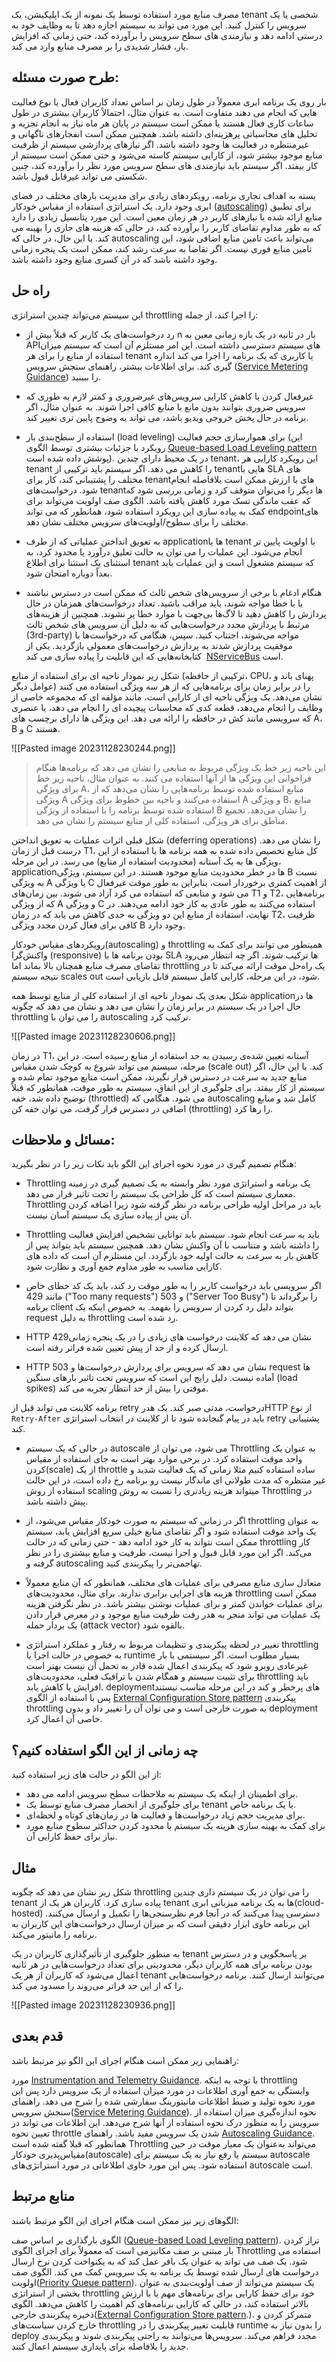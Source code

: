مصرف منابع مورد استفاده توسط یک نمونه از یک اپلیکیشن، یک tenant شخصی یا یک سرویس  را کنترل کنید. این مورد می تواند به سیستم اجازه دهد تا به وظایف خود به درستی ادامه دهد و نیازمندی های سطح سرویس را برآورده کند، حتی زمانی که افزایش بار، فشار شدیدی را بر مصرف منابع وارد می کند.

## **طرح صورت مسئله:**

بار روی یک برنامه ابری معمولاً در طول زمان بر اساس تعداد کاربران فعال یا نوع فعالیت هایی که انجام می دهند متفاوت است. به عنوان مثال، احتمالاً کاربران بیشتری در طول ساعات کاری فعال هستند یا ممکن است سیستم در پایان هر ماه نیاز به انجام تجزیه و تحلیل های محاسباتی پرهزینه‌ای داشته باشد. همچنین ممکن است انفجارهای ناگهانی و غیرمنتظره در فعالیت ها وجود داشته باشد. اگر نیازهای پردازشی سیستم از ظرفیت منابع موجود بیشتر شود، از کارایی سیستم کاسته می‌شود و حتی ممکن است سیستم از کار بیفتد. اگر سیستم باید نیازمندی های سطح سرویس مورد نظر را برآورده کند، چنین شکستی می تواند غیرقابل قبول باشد.

بسته به اهداف تجاری برنامه، رویکرد‌های زیادی برای مدیریت بارهای مختلف در فضای ابری وجود دارد. یک استراتژی استفاده از مقیاس خودکار ([autoscaling](https://learn.microsoft.com/en-us/azure/architecture/best-practices/auto-scaling)) برای تطبیق منابع ارائه شده با نیازهای کاربر در هر زمان معین است. این مورد پتانسیل زیادی را دارد که به طور مداوم تقاضای کاربر را برآورده کند، در حالی که هزینه های جاری را بهینه می کند. با این حال، در حالی که autoscaling می‌تواند باعث تامین منابع اضافی شود، این تامین منابع فوری نیست. اگر تقاضا به سرعت رشد کند، ممکن است یک پنجره زمانی وجود داشته باشد که در آن کسری منابع وجود داشته باشد.
## راه حل

این سیستم می‌تواند چندین استراتژی throttling را اجرا کند، از جمله:

* رد درخواست‌های یک کاربر که قبلاً بیش از n بار در ثانیه در یک بازه زمانی معین به APIهای سیستم دسترسی داشته است. این امر مستلزم آن است که سیستم میزان استفاده از منابع را برای هر  tenant  یا کاربری که یک برنامه را اجرا می کند اندازه گیری کند. برای اطلاعات بیشتر، راهنمای سنجش سرویس ([Service Metering Guidance](https://learn.microsoft.com/en-us/previous-versions/msp-n-p/dn589796(v=pandp.10))) را ببینید.

* غیرفعال کردن یا کاهش کارایی سرویس‌های غیرضروری و کمتر لازم  به طوری که سرویس ضروری بتوانند بدون مانع با منابع کافی اجرا شوند. به عنوان مثال، اگر برنامه در حال پخش خروجی ویدیو باشد، می تواند به وضوح پایین تری تغییر کند.

* استفاده از سطح‌بندی بار (load leveling) برای هموارسازی حجم فعالیت (این رویکرد با جزئیات بیشتری توسط الگوی [Queue-based Load Leveling pattern](https://learn.microsoft.com/en-us/azure/architecture/patterns/queue-based-load-leveling)  پوشش داده شده است). در یک محیط  دارای چندین tenant، این رویکرد کارایی هر tenant را کاهش می دهد. اگر سیستم باید ترکیبی از tenantهایی با SLA های مختلف را پشتیبانی کند، کار برای tenantهای با ارزش ممکن است بلافاصله انجام شود. درخواست‌های tenantها دیگر را می‌توان متوقف کرد و زمانی بررسی شود که که عقب ماندگی تسک مورد کاهش یافته باشد. الگوی صف اولویت می‌تواند برای کمک به پیاده سازی این رویکرد استفاده شود، همانطور که می تواند endpointهای مختلف را برای سطوح/اولویت‌های سرویس مختلف نشان دهد.

* به تعویق انداختن عملیاتی که از طرف applicationها یا tenant با اولویت پایین تر انجام می‌شود. این عملیات را می توان به حالت تعلیق درآورد یا محدود کرد، به استثنای یک استثنا برای اطلاع tenant که سیستم مشغول است و این عملیات باید بعداً دوباره امتحان شود.

* هنگام ادغام با برخی از سرویس‌های شخص ثالث که ممکن است در دسترس نباشند یا با خطا مواجه شوند، باید مراقب باشید. تعداد درخواست‌های همزمان در حال پردازش را کاهش دهید تا لاگ‌ها بی‌جهت با موارد خطا پر نشوند. همچنین از هزینه‌های مرتبط با پردازش مجدد درخواست‌هایی که به دلیل آن سرویس های شخص ثالث (3rd-party) مواجه می‌شوند، اجتناب کنید. سپس، هنگامی که درخواست‌ها با موفقیت پردازش شدند به پردازش درخواست‌های معمولی بازگردید. یکی از کتابخانه‌هایی که این قابلیت را پیاده سازی می کند  [NServiceBus](https://docs.particular.net/nservicebus/recoverability/#automatic-rate-limiting) است.

شکل زیر نمودار ناحیه ای برای استفاده از منابع (ترکیبی از حافظه، CPU، پهنای باند و عوامل دیگر) را در برابر زمان برای برنامه‌هایی که از هر سه ویژگی استفاده می کنند نشان می‌دهد. یک ویژگی ناحیه ای از کارایی است، مانند مؤلفه ای که مجموعه خاصی از وظایف را انجام می‌دهد، قطعه کدی که محاسبات پیچیده ای را انجام می دهد، یا عنصری که سرویسی مانند کش در حافظه را ارائه می دهد. این ویژگی ها دارای برچسب های A، B و C هستند.

![[Pasted image 20231128230244.png]]


> این ناحیه  زیر خط یک ویژگی مربوط به منابعی را نشان می دهد که برنامه‌ها هنگام فراخوانی این ویژگی ها از آنها استفاده می کنند. به عنوان مثال، ناحیه زیر خط برای ویژگی A، منابع استفاده شده توسط برنامه‌هایی را نشان می‌دهد که از ویژگی A استفاده می‌کنند و ناحیه بین خطوط برای ویژگی A و ویژگی B، منابع استفاده شده توسط برنامه‌ را با استفاده از ویژگی B را نشان می‌دهد. تجمیع مناطق برای هر ویژگی، استفاده کلی از منابع سیستم را نشان می دهد.


شکل قبلی اثرات عملیات به تعویق انداختن (deferring operations) را نشان می دهد. درست قبل از زمان T1، کل منابع تخصیص داده شده به همه برنامه ها با استفاده از این ویژگی ها به یک آستانه (محدودیت استفاده از منابع) می رسد. در این مرحله، applicationها در خطر محدودیت منابع موجود هستند. در این سیستم، ویژگی B نسبت به ویژگی A یا ویژگی C از اهمیت کمتری برخوردار است، بنابراین به طور موقت غیرفعال می شود و منابعی که استفاده می کرد آزاد می شوند. بین زمان‌های T1 و T2، برنامه‌هایی که از ویژگی A و ویژگی C استفاده می‌کنند به طور عادی به کار خود ادامه می‌دهند. در نهایت، استفاده از منابع این دو ویژگی به حدی کاهش می یابد که در زمان T2، ظرفیت کافی برای فعال کردن مجدد ویژگی B وجود دارد.

رویکردهای مقیاس خودکار(autoscaling) و throttling همینطور می توانند برای کمک به واکنش‌گرا (responsive) بودن  برنامه ها با SLA ها ترکیب شوند. اگر چه انتظار می‌رود تقاضای مصرف منابع همچنان بالا بماند اما throttling یک راه‌حل موقت ارائه می‌کند تا در نتیجه سیستم scales out شود، در این مرحله، کارایی کامل سیستم قابل بازیابی است.

شکل بعدی یک نمودار ناحیه ای از استفاده کلی از منابع توسط همه applicationها در حال اجرا در یک سیستم در برابر زمان را نشان می دهد و نشان می دهد که چگونه throttling را می توان با autoscaling ترکیب کرد.

![[Pasted image 20231128230606.png]]

در زمان T1، آستانه تعیین شده‌ی رسیدن به حد استفاده از منابع رسیده است. در این مرحله، سیستم می تواند شروع به کوچک شدن مقیاس (scale out) کند. با این حال، اگر منابع جدید به سرعت در دسترس قرار نگیرند، ممکن است منابع موجود تمام شده و سیستم از کار بیفتد. برای جلوگیری از این اتفاق، سیستم به طور موقت، همانطور که قبلاً توضیح داده شد، خفه (throttled) می شود. هنگامی که autoscaling کامل شد و منابع اضافی در دسترس قرار گرفت، می توان خفه کن (throttling) را رها کرد.

## مسائل و ملاحظات:

هنگام تصمیم گیری در مورد نحوه اجرای این الگو باید نکات زیر را در نظر بگیرید:

*  Throttling یک برنامه و استراتژی مورد نظر وابسته به یک تصمیم گیری در زمینه معماری سیستم است که کل طراحی یک سیستم را تحت تاثیر قرار می دهد. Throttling باید در مراحل اولیه طراحی برنامه در نظر گرفته شود زیرا اضافه کردن آن پس از پیاده سازی یک سیستم آسان نیست.

*  Throttling  باید به سرعت انجام شود. سیستم باید توانایی تشخیص افزایش فعالیت را داشته باشد و متناسب با آن واکنش نشان دهد. همچنین سیستم باید بتواند پس از کاهش بار به سرعت به حالت اولیه خود بازگردد. این مستلزم آن است که داده های کارایی مناسب به طور مداوم جمع آوری و نظارت شود.

* اگر سرویسی باید درخواست کاربر را به طور موقت رد کند، باید یک کد خطای خاص مانند 429 ("Too many requests") و 503 ("Server Too Busy") را برگرداند تا برنامه client بتواند دلیل رد کردن از سرویس را بفهمد. به خصوص اینکه یک request به دلیل throttling رد شده است.

* HTTP 429‏‏‏‏ نشان می دهد که کلاینت درخواست های زیادی را در یک پنجره زمانی ارسال کرده و از حد از پیش تعیین شده فراتر رفته است.

* ‏HTTP 503 نشان می دهد که سرویس برای پردازش درخواست‌ها و request ها آماده نیست. دلیل رایج این است که سرویس تحت تاثیر بارهای سنگین (load spikes) موقتی را بیش از حد انتظار تجربه می کند.

برنامه کلاینت می تواند قبل از retry درخواست، مدتی صبر کند. یک هدرHTTP از نوع  `Retry-After` باید در پیام گنجانده شود تا از کلاینت در انتخاب استراتژی retry پشتیبانی کند.

* در حالی که یک سیستم autoscale می شود، می توان از Throttling به عنوان یک واحد موقت استفاده کرد. در برخی موارد بهتر است به جای استفاده از مقیاس کردن(scale) از یک throttle ساده استفاده کنیم مثلا زمانی که یک فعالیت شدید و غیر منتظره که مدت طولانی ای ماندگار نیست رو برنامه رخ داده است، در این حالت استفاده از روش scaling میتواند هزینه زیادتری را نسبت به روش Throttling در پیش داشته باشد.

* اگر در زمانی که سیستم به صورت خودکار مقیاس می‌شود، از throttling به عنوان یک واحد موقت استفاده شود و اگر تقاضای منابع خیلی سریع افزایش یابد، سیستم ممکن است نتواند به کار خود ادامه دهد - حتی زمانی که در حالت throttling کار می‌کند. اگر این مورد قابل قبول و اجرا نیست، ظرفیت و منابع بیشتری را در نظر گرفته و autoscaling تهاجمی‌تر را پیکربندی کنید.

* متعادل سازی منابع مصرفی برای عملیات های مختلف، همانطور که آن منابع معمولاً هزینه های اجرایی برابری ندارند. برای مثال، محدودیت‌های throttling ممکن است برای عملیات خواندن کمتر و برای عملیات نوشتن بیشتر باشد. در نظر نگرفتن هزینه یک عملیات می تواند منجر به هدر رفت ظرفیت منابع موجود و در معرض قرار دادن  یک بردار حمله (attack vector) بالقوه شود.

* تغییر در لحظه پیکربندی و تنظیمات مربوط به رفتار و عملکرد استراتژی throttling به خصوص در حالت اجرا یا runtime بسیار مطلوب است. اگر سیستمی با بار غیرعادی روبرو شود که پیکربندی اعمال شده قادر به تحمل آن نیست بهتر است برای تثبیت سیستم و همگام شدن با ترافیک فعلی، محدودیت‌های throttling باید افزایش یا کاهش یابد. deploymentهای پرخطر و کند در این مرحله مناسب نیستند پس با استفاده از الگوی [External Configuration Store pattern](https://learn.microsoft.com/en-us/azure/architecture/patterns/external-configuration-store) پیکربندی throttling به صورت خارجی است و می توان آن را تغییر داد و بدون deployment خاصی آن اعمال کرد.
## **چه زمانی از این الگو استفاده کنیم؟**

از این الگو در حالت های زیر استفاده کنید:

* برای اطمینان از اینکه یک سیستم به ملاحظات سطح سرویس ادامه می دهد.
* برای جلوگیری از انحصار مصرف منابع توسط یک tenant یا یک برنامه خاص.
* برای مدیریت حجم زیاد درخواست‌ها و فعالیت ها در زمان‌های کوتاه و لحظه‌ای.
* برای کمک به بهینه سازی هزینه یک سیستم با محدود کردن حداکثر سطوح منابع مورد نیاز برای حفظ کارایی آن.


## مثال


شکل زیر نشان می دهد که چگونه throttling را می توان در یک سیستم داری چندین tenant پیاده سازی کرد. کاربران هر یک از  tenant ها به یک برنامه میزبانی ابری(cloud-hosted) دسترسی پیدا می‌کنند که در آنجا فرم نظرسنجی‌ها را تکمیل و ارسال می‌کنند. این برنامه حاوی ابزار دقیقی است که بر میزان ارسال درخواست‌های این کاربران به برنامه را مانیتور می‌کند.

به منظور جلوگیری از تأثیرگذاری کاربران در یک tenant بر پاسخگویی و در دسترس بودن برنامه برای همه کاربران دیگر، محدودیتی برای تعداد درخواست‌هایی در هر ثانیه اعمال می‌شود که کاربران از هر یک tenant می‌توانند ارسال کنند. برنامه درخواست‌هایی را که از این حد فراتر می‌روند را مسدود می کند.


![[Pasted image 20231128230936.png]]


## قدم بعدی

راهنمایی زیر ممکن است هنگام اجرای این الگو نیز مرتبط باشد:

مورد [Instrumentation and Telemetry Guidance](https://learn.microsoft.com/en-us/previous-versions/msp-n-p/dn589775(v=pandp.10)). با توجه به اینکه  throttling وابستگی به جمع آوری اطلاعات در مورد میزان استفاده از یک سرویس دارد پس این مورد نحوه تولید و ضبط اطلاعات مانیتورینگ سفارشی شده را شرح می دهد.
راهنمای سنجش سرویس([Service Metering Guidance](https://learn.microsoft.com/en-us/previous-versions/msp-n-p/dn589796(v=pandp.10))). نحوه اندازه‌گیری میزان استفاده از سرویس را به منظور درک نحوه استفاده از آنها شرح می‌دهد. این اطلاعات می تواند در تعیین نحوه throttle شدن یک سرویس مفید باشد.
راهنمای [Autoscaling Guidance](https://learn.microsoft.com/en-us/previous-versions/msp-n-p/dn589774(v=pandp.10)). همانطور که قبلا گفته شده است Throttling می‌تواند به‌عنوان یک معیار موقت در حین مقیاس‌پذیری خودکار(autoscale) سیستم یا رفع نیاز به یک سیستم برای autoscale استفاده شود. پس این مورد حاوی اطلاعاتی در مورد استراتژی‌های autoscale است.



## منابع مرتبط

الگوهای زیر نیز ممکن است هنگام اجرای این الگو مرتبط باشند:

الگوی بارگذاری بر اساس صف ([Queue-based Load Leveling pattern](https://learn.microsoft.com/en-us/azure/architecture/patterns/queue-based-load-leveling)). تراز کردن بار مبتنی بر صف مکانیزمی است که معمولاً برای اجرای الگوی Throttling استفاده می شود. یک صف می تواند به عنوان یک بافر عمل کند که به یکنواخت کردن نرخ ارسال درخواست های ارسال شده توسط یک برنامه به یک سرویس کمک می کند.
الگوی صف اولویت([Priority Queue pattern](https://learn.microsoft.com/en-us/azure/architecture/patterns/priority-queue)). یک سیستم می‌تواند از صف اولویت‌بندی به عنوان بخشی از استراتژی throttling خود برای حفظ کارایی برای برنامه‌های مهم یا با ارزش بالاتر استفاده کند، در حالی که کارایی برنامه‌های کم اهمیت را کاهش می‌دهد.
الگوی ذخیره پیکربندی خارجی([External Configuration Store pattern](https://learn.microsoft.com/en-us/azure/architecture/patterns/external-configuration-store).). متمرکز کردن و خارج کردن سیاست‌های throttling قابلیت تغییر پیکربندی را در runtime را بدون نیاز به deploy مجدد فراهم می‌کند. سرویس‌ها می‌توانند به راحتی پیکربندی شوند و پیکربندی جدید را بلافاصله برای پایداری سیستم اعمال کنند.